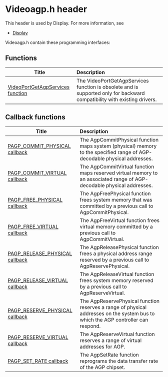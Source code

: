 # Videoagp.h header


This header is used by Display. For more information, see
- [Display](../_display/index.md)

Videoagp.h contain these programming interfaces:


## Functions

| Title   | Description   |
| ---- |:---- |
| [VideoPortGetAgpServices function](nf-videoagp-videoportgetagpservices.md) | The VideoPortGetAgpServices function is obsolete and is supported only for backward compatibility with existing drivers. |

## Callback functions

| Title   | Description   |
| ---- |:---- |
| [PAGP_COMMIT_PHYSICAL callback](nc-videoagp-pagp-commit-physical.md) | The AgpCommitPhysical function maps system (physical) memory to the specified range of AGP-decodable physical addresses. |
| [PAGP_COMMIT_VIRTUAL callback](nc-videoagp-pagp-commit-virtual.md) | The AgpCommitVirtual function maps reserved virtual memory to an associated range of AGP-decodable physical addresses. |
| [PAGP_FREE_PHYSICAL callback](nc-videoagp-pagp-free-physical.md) | The AgpFreePhysical function frees system memory that was committed by a previous call to AgpCommitPhysical. |
| [PAGP_FREE_VIRTUAL callback](nc-videoagp-pagp-free-virtual.md) | The AgpFreeVirtual function frees virtual memory committed by a previous call to AgpCommitVirtual. |
| [PAGP_RELEASE_PHYSICAL callback](nc-videoagp-pagp-release-physical.md) | The AgpReleasePhysical function frees a physical address range reserved by a previous call to AgpReservePhysical. |
| [PAGP_RELEASE_VIRTUAL callback](nc-videoagp-pagp-release-virtual.md) | The AgpReleaseVirtual function frees system memory reserved by a previous call to AgpReserveVirtual. |
| [PAGP_RESERVE_PHYSICAL callback](nc-videoagp-pagp-reserve-physical.md) | The AgpReservePhysical function reserves a range of physical addresses on the system bus to which the AGP controller can respond. |
| [PAGP_RESERVE_VIRTUAL callback](nc-videoagp-pagp-reserve-virtual.md) | The AgpReserveVirtual function reserves a range of virtual addresses for AGP. |
| [PAGP_SET_RATE callback](nc-videoagp-pagp-set-rate.md) | The AgpSetRate function reprograms the data transfer rate of the AGP chipset. |
